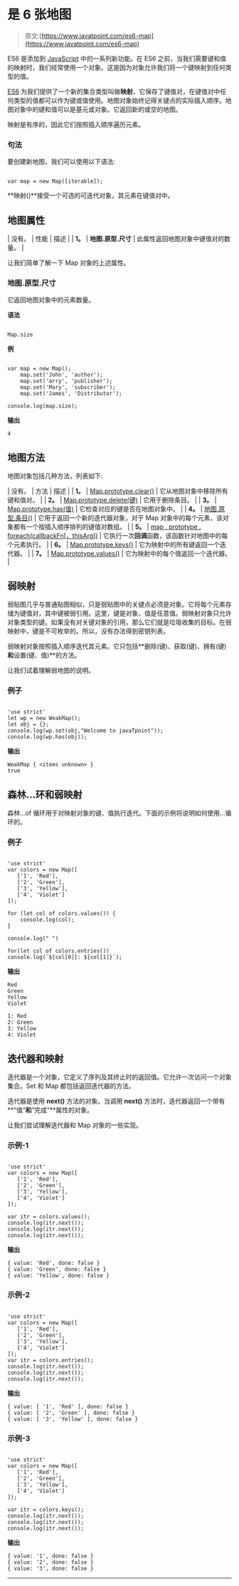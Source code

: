 # 是 6 张地图

> 原文:[https://www.javatpoint.com/es6-map](https://www.javatpoint.com/es6-map)

ES6 是添加到 [JavaScript](https://www.javatpoint.com/javascript-tutorial) 中的一系列新功能。在 ES6 之前，当我们需要键和值的映射时，我们经常使用一个对象。这是因为对象允许我们将一个键映射到任何类型的值。

[ES6](https://www.javatpoint.com/es6) 为我们提供了一个新的集合类型叫做**映射**，它保存了键值对，在键值对中任何类型的值都可以作为键或值使用。地图对象始终记得关键点的实际插入顺序。地图对象中的键和值可以是基元或对象。它返回新的或空的地图。

映射是有序的，因此它们按照插入顺序遍历元素。

### 句法

要创建新地图，我们可以使用以下语法:

```

var map = new Map([iterable]);

```

**映射()**接受一个可选的可迭代对象，其元素在键值对中。

## 地图属性

| 没有。 | 性能 | 描述 |
| **1。** | **地图.原型.尺寸** | 此属性返回地图对象中键值对的数量。 |

让我们简单了解一下 Map 对象的上述属性。

### 地图.原型.尺寸

它返回地图对象中的元素数量。

**语法**

```

Map.size

```

**例**

```

var map = new Map();
    map.set('John', 'author');
    map.set('arry', 'publisher');
    map.set('Mary', 'subscriber');
    map.set('James', 'Distributor');

console.log(map.size);

```

**输出**

```
4

```

## 地图方法

地图对象包括几种方法，列表如下:

| 没有。 | 方法 | 描述 |
| **1。** | [Map.prototype.clear()](https://www.javatpoint.com/javascript-map-clear-method) | 它从地图对象中移除所有键和值对。 |
| **2。** | [Map.prototype.delete(键)](https://www.javatpoint.com/javascript-map-delete-method) | 它用于删除条目。 |
| **3。** | [Map.prototype.has(值)](https://www.javatpoint.com/javascript-map-has-method) | 它检查对应的键是否在地图对象中。 |
| **4。** | [地图.原型.条目()](https://www.javatpoint.com/javascript-map-entries-method) | 它用于返回一个新的迭代器对象，对于 Map 对象中的每个元素，该对象都有一个按插入顺序排列的键值对数组。 |
| **5。** | [map . prototype . foreach(callbackFn[，thisArg])](https://www.javatpoint.com/javascript-map-foreach-method) | 它执行一次**回调**函数，该函数针对地图中的每个元素执行。 |
| **6。** | [Map.prototype.keys()](https://www.javatpoint.com/javascript-map-keys-method) | 它为映射中的所有键返回一个迭代器。 |
| **7。** | [Map.prototype.values()](https://www.javatpoint.com/javascript-map-values-method) | 它为映射中的每个值返回一个迭代器。 |

## 弱映射

弱贴图几乎与普通贴图相似，只是弱贴图中的关键点必须是对象。它将每个元素存储为键值对，其中键被弱引用。这里，键是对象，值是任意值。弱映射对象只允许对象类型的键。如果没有对关键对象的引用，那么它们就是垃圾收集的目标。在弱映射中，键是不可枚举的。所以，没有办法得到密钥列表。

弱映射对象按照插入顺序迭代其元素。它只包括**删除(键)、获取(键)、拥有(键)**和**设置(键、值)**的方法。

让我们试着理解弱地图的说明。

### 例子

```

'use strict' 
let wp = new WeakMap(); 
let obj = {}; 
console.log(wp.set(obj,"Welcome to javaTpoint"));  
console.log(wp.has(obj));

```

**输出**

```
WeakMap { <items unknown> }
true

```

## 森林...环和弱映射

森林...of 循环用于对映射对象的键、值执行迭代。下面的示例将说明如何使用...循环的。

### 例子

```

'use strict' 
var colors = new Map([ 
   ['1', 'Red'], 
   ['2', 'Green'], 
   ['3', 'Yellow'],
   ['4', 'Violet'] 
]);

for (let col of colors.values()) {
    console.log(col);
}

console.log(" ")

for(let col of colors.entries()) 
console.log(`${col[0]}: ${col[1]}`);

```

**输出**

```
Red
Green
Yellow
Violet

1: Red
2: Green
3: Yellow
4: Violet

```

## 迭代器和映射

迭代器是一个对象，它定义了序列及其终止时的返回值。它允许一次访问一个对象集合。Set 和 Map 都包括返回迭代器的方法。

迭代器是使用 **next()** 方法的对象。当调用 **next()** 方法时，迭代器返回一个带有**“值”**和**“完成”**属性的对象。

让我们尝试理解迭代器和 Map 对象的一些实现。

### 示例-1

```

'use strict' 
var colors = new Map([ 
   ['1', 'Red'], 
   ['2', 'Green'], 
   ['3', 'Yellow'],
   ['4', 'Violet'] 
]);

var itr = colors.values();
console.log(itr.next());
console.log(itr.next());
console.log(itr.next());

```

**输出**

```
{ value: 'Red', done: false }
{ value: 'Green', done: false }
{ value: 'Yellow', done: false }

```

### 示例-2

```

'use strict' 
var colors = new Map([ 
   ['1', 'Red'], 
   ['2', 'Green'], 
   ['3', 'Yellow'],
   ['4', 'Violet'] 
]);
var itr = colors.entries();
console.log(itr.next());
console.log(itr.next());
console.log(itr.next());

```

**输出**

```
{ value: [ '1', 'Red' ], done: false }
{ value: [ '2', 'Green' ], done: false }
{ value: [ '3', 'Yellow' ], done: false }

```

### 示例-3

```

'use strict' 
var colors = new Map([ 
   ['1', 'Red'], 
   ['2', 'Green'], 
   ['3', 'Yellow'],
   ['4', 'Violet'] 
]);

var itr = colors.keys();
console.log(itr.next());
console.log(itr.next());
console.log(itr.next());

```

**输出**

```
{ value: '1', done: false }
{ value: '2', done: false }
{ value: '3', done: false }

```

* * *
